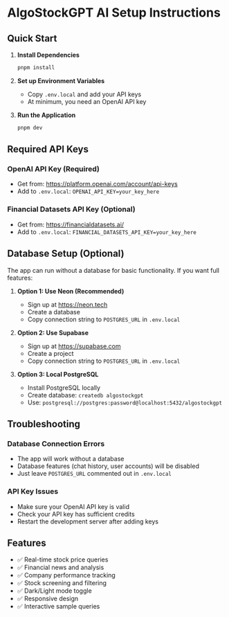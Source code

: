 # AlgoStockGPT AI Setup Instructions

## Quick Start

1. **Install Dependencies**
   ```bash
   pnpm install
   ```

2. **Set up Environment Variables**
   - Copy `.env.local` and add your API keys
   - At minimum, you need an OpenAI API key

3. **Run the Application**
   ```bash
   pnpm dev
   ```

## Required API Keys

### OpenAI API Key (Required)
- Get from: https://platform.openai.com/account/api-keys
- Add to `.env.local`: `OPENAI_API_KEY=your_key_here`

### Financial Datasets API Key (Optional)
- Get from: https://financialdatasets.ai/
- Add to `.env.local`: `FINANCIAL_DATASETS_API_KEY=your_key_here`

## Database Setup (Optional)

The app can run without a database for basic functionality. If you want full features:

1. **Option 1: Use Neon (Recommended)**
   - Sign up at https://neon.tech
   - Create a database
   - Copy connection string to `POSTGRES_URL` in `.env.local`

2. **Option 2: Use Supabase**
   - Sign up at https://supabase.com
   - Create a project
   - Copy connection string to `POSTGRES_URL` in `.env.local`

3. **Option 3: Local PostgreSQL**
   - Install PostgreSQL locally
   - Create database: `createdb algostockgpt`
   - Use: `postgresql://postgres:password@localhost:5432/algostockgpt`

## Troubleshooting

### Database Connection Errors
- The app will work without a database
- Database features (chat history, user accounts) will be disabled
- Just leave `POSTGRES_URL` commented out in `.env.local`

### API Key Issues
- Make sure your OpenAI API key is valid
- Check your API key has sufficient credits
- Restart the development server after adding keys

## Features

- ✅ Real-time stock price queries
- ✅ Financial news and analysis
- ✅ Company performance tracking
- ✅ Stock screening and filtering
- ✅ Dark/Light mode toggle
- ✅ Responsive design
- ✅ Interactive sample queries

